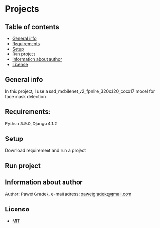 # Projects

## Table of contents
* [General info](#general-info)
* [Requirements](#requirements)
* [Setup](#setup)
* [Run project](#run-project)
* [Information about author](#information-about-author)
* [License](#license)

## General info
In this project, I use a ssd_mobilenet_v2_fpnlite_320x320_coco17 model for face mask detection 

## Requirements:
Python 3.9.0,
Django 4.1.2

## Setup
Download requirement and run a project

## Run project



## Information about author
Author: Paweł Gradek,
e-mail adress: pawelgradek@gmail.com

## License
* [MIT](LICENSE.md)